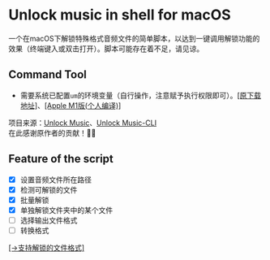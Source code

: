 # Unlock music in shell for macOS
一个在macOS下解锁特殊格式音频文件的简单脚本，以达到一键调用解锁功能的效果（终端键入或双击打开）。脚本可能存在着不足，请见谅。

## Command Tool
- 需要系统已配置`um`的环境变量（自行操作，注意赋予执行权限即可）。[[原下载地址]](https://github.com/unlock-music/cli/releases/tag/v0.0.5)、[[Apple M1版(个人编译)]](https://github.com/hepsontam/shell-unlock-music/raw/main/um)

项目来源：[Unlock Music](https://github.com/unlock-music/unlock-music.git)、[Unlock Music-CLI](https://github.com/unlock-music/cli.git)
<br>在此感谢原作者的贡献！🙏🙏

## Feature of the script
- [x] 设置音频文件所在路径
- [x] 检测可解锁的文件
- [x] 批量解锁
- [x] 单独解锁文件夹中的某个文件
- [ ] 选择输出文件格式
- [ ] 转换格式

[[→支持解锁的文件格式]](https://github.com/hepsontam/shell-unlock-music/raw/main/支持格式.png)
